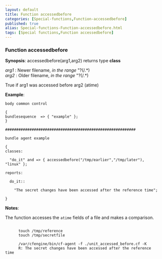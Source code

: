 ```yaml
---
layout: default
title: Function accessedbefore
categories: [Special-functions,Function-accessedbefore]
published: true
alias: Special-functions-Function-accessedbefore.html
tags: [Special functions,Function accessedbefore]
---
```


### Function accessedbefore

**Synopsis**: accessedbefore(arg1,arg2) returns type **class**

  
 *arg1* : Newer filename, *in the range* "?(/.\*)   
 *arg2* : Older filename, *in the range* "?(/.\*)   

True if arg1 was accessed before arg2 (atime)

**Example**:  
   

```cf3
body common control

{
bundlesequence  => { "example" };
}

###########################################################

bundle agent example

{     
classes:

  "do_it" and => { accessedbefore("/tmp/earlier","/tmp/later"), "linux" }; 

reports:

  do_it::

    "The secret changes have been accessed after the reference time";

}
```

**Notes**:  
   

The function accesses the `atime` fields of a file and makes a
comparison.

```cf3
     
      touch /tmp/reference
      touch /tmp/secretfile
     
      /var/cfengine/bin/cf-agent -f ./unit_accessed_before.cf -K
      R: The secret changes have been accessed after the reference time
     
```
